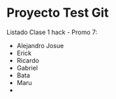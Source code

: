 Proyecto Test Git
========

Listado Clase 1 hack - Promo 7:
- Alejandro Josue
- Erick 
- Ricardo
- Gabriel
- Bata
- Maru
- 
